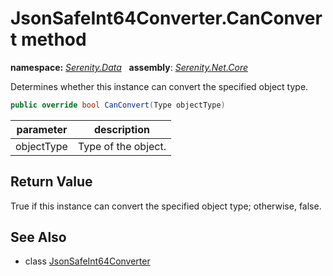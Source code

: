 # JsonSafeInt64Converter.CanConvert method
**namespace:** *[Serenity.Data](../../README.md#serenity.data-namespace)*   **assembly**: *[Serenity.Net.Core](../../README.md)*

Determines whether this instance can convert the specified object type.

```csharp
public override bool CanConvert(Type objectType)
```

| parameter | description |
| --- | --- |
| objectType | Type of the object. |

## Return Value

True if this instance can convert the specified object type; otherwise, false.

## See Also

* class [JsonSafeInt64Converter](../JsonSafeInt64Converter.md)